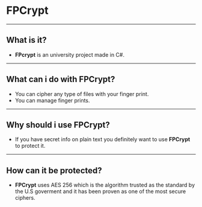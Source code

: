 # FPCrypt
---
## What is it?
- **FPcrypt** is an university project made in C#.
---
## What can i do with **FPCrypt**?
- You can cipher any type of files with your finger print.
- You can manage finger prints.
- ---
## Why should i use **FPCrypt**?
- If you have secret info on plain text you definitely want to use **FPCrypt** to protect it.
- ---
## How can it be protected?
- **FPCrypt** uses AES 256 which is the algorithm trusted as the standard by the U.S goverment and it has been proven as one of the most secure ciphers.
